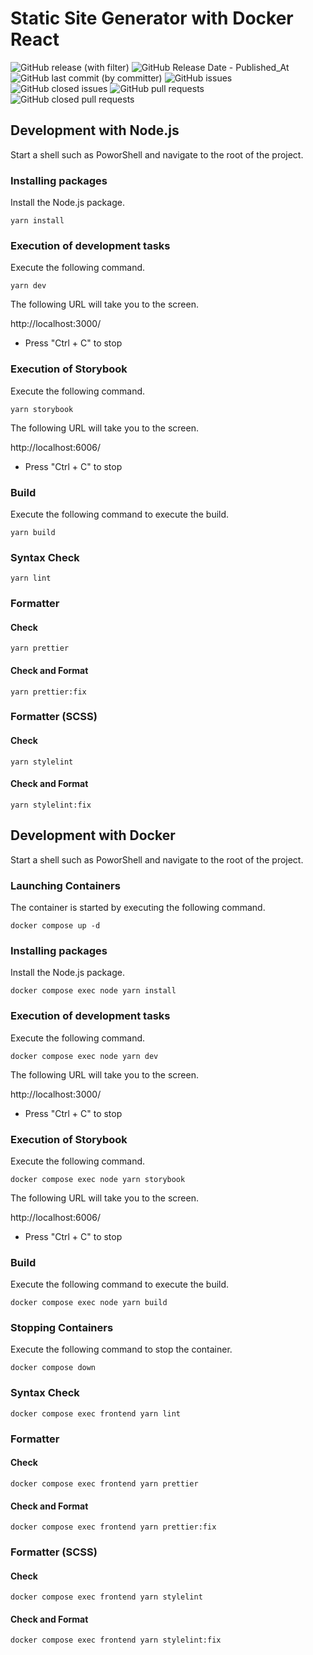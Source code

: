 # Static Site Generator with Docker React

![GitHub release (with filter)](https://img.shields.io/github/v/release/InumberX/ssg-with-docker-react) ![GitHub Release Date - Published_At](https://img.shields.io/github/release-date/InumberX/ssg-with-docker-react) ![GitHub last commit (by committer)](https://img.shields.io/github/last-commit/InumberX/ssg-with-docker-react) ![GitHub issues](https://img.shields.io/github/issues/InumberX/ssg-with-docker-react) ![GitHub closed issues](https://img.shields.io/github/issues-closed/InumberX/ssg-with-docker-react) ![GitHub pull requests](https://img.shields.io/github/issues-pr/InumberX/ssg-with-docker-react) ![GitHub closed pull requests](https://img.shields.io/github/issues-pr-closed/InumberX/ssg-with-docker-react)

## Development with Node.js

Start a shell such as PoworShell and navigate to the root of the project.

### Installing packages

Install the Node.js package.

```shell
yarn install
```

### Execution of development tasks

Execute the following command.

```shell
yarn dev
```

The following URL will take you to the screen.

http://localhost:3000/

- Press "Ctrl + C" to stop

### Execution of Storybook

Execute the following command.

```shell
yarn storybook
```

The following URL will take you to the screen.

http://localhost:6006/

- Press "Ctrl + C" to stop

### Build

Execute the following command to execute the build.

```shell
yarn build
```

### Syntax Check

```shell
yarn lint
```

### Formatter

#### Check

```shell
yarn prettier
```

#### Check and Format

```shell
yarn prettier:fix
```

### Formatter (SCSS)

#### Check

```shell
yarn stylelint
```

#### Check and Format

```shell
yarn stylelint:fix
```

## Development with Docker

Start a shell such as PoworShell and navigate to the root of the project.

### Launching Containers

The container is started by executing the following command.

```shell
docker compose up -d
```

### Installing packages

Install the Node.js package.

```shell
docker compose exec node yarn install
```

### Execution of development tasks

Execute the following command.

```shell
docker compose exec node yarn dev
```

The following URL will take you to the screen.

http://localhost:3000/

- Press "Ctrl + C" to stop

### Execution of Storybook

Execute the following command.

```shell
docker compose exec node yarn storybook
```

The following URL will take you to the screen.

http://localhost:6006/

- Press "Ctrl + C" to stop

### Build

Execute the following command to execute the build.

```shell
docker compose exec node yarn build
```

### Stopping Containers

Execute the following command to stop the container.

```shell
docker compose down
```

### Syntax Check

```shell
docker compose exec frontend yarn lint
```

### Formatter

#### Check

```shell
docker compose exec frontend yarn prettier
```

#### Check and Format

```shell
docker compose exec frontend yarn prettier:fix
```

### Formatter (SCSS)

#### Check

```shell
docker compose exec frontend yarn stylelint
```

#### Check and Format

```shell
docker compose exec frontend yarn stylelint:fix
```
